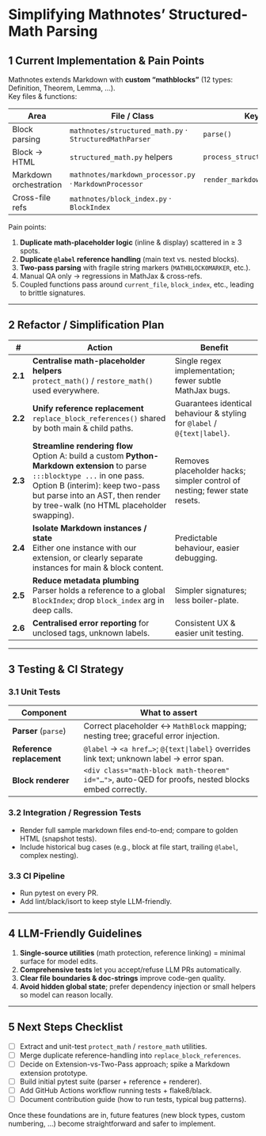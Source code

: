 # Simplifying Mathnotes’ Structured-Math Parsing

## 1  Current Implementation & Pain Points

Mathnotes extends Markdown with **custom “mathblocks”** (12 types: Definition, Theorem, Lemma, …).  
Key files & functions:

| Area | File / Class | Key Methods |
|------|--------------|-------------|
| Block parsing | `mathnotes/structured_math.py` · `StructuredMathParser` | `parse()` |
| Block → HTML | `structured_math.py` helpers | `process_structured_math_content()` |
| Markdown orchestration | `mathnotes/markdown_processor.py` · `MarkdownProcessor` | `render_markdown_file()` |
| Cross-file refs | `mathnotes/block_index.py` · `BlockIndex` | |

Pain points:

1. **Duplicate math-placeholder logic** (inline & display) scattered in ≥ 3 spots.  
2. **Duplicate `@label` reference handling** (main text vs. nested blocks).  
3. **Two-pass parsing** with fragile string markers (`MATHBLOCK0MARKER`, etc.).  
4. Manual QA only → regressions in MathJax & cross-refs.  
5. Coupled functions pass around `current_file`, `block_index`, etc., leading to brittle signatures.

---

## 2  Refactor / Simplification Plan

| # | Action | Benefit |
|---|--------|---------|
| **2.1** | **Centralise math-placeholder helpers**<br>`protect_math()` / `restore_math()` used everywhere. | Single regex implementation; fewer subtle MathJax bugs. |
| **2.2** | **Unify reference replacement**<br>`replace_block_references()` shared by both main & child paths. | Guarantees identical behaviour & styling for `@label` / `@{text\|label}`. |
| **2.3** | **Streamline rendering flow**<br>Option A: build a custom **Python-Markdown extension** to parse `:::blocktype ...` in one pass.<br>Option B (interim): keep two-pass but parse into an AST, then render by tree-walk (no HTML placeholder swapping). | Removes placeholder hacks; simpler control of nesting; fewer state resets. |
| **2.4** | **Isolate Markdown instances / state**<br>Either one instance with our extension, or clearly separate instances for main & block content. | Predictable behaviour, easier debugging. |
| **2.5** | **Reduce metadata plumbing**<br>Parser holds a reference to a global `BlockIndex`; drop `block_index` arg in deep calls. | Simpler signatures; less boiler-plate. |
| **2.6** | **Centralised error reporting** for unclosed tags, unknown labels. | Consistent UX & easier unit testing. |

---

## 3  Testing & CI Strategy

### 3.1  Unit Tests

| Component | What to assert |
|-----------|----------------|
| **Parser** (`parse`) | Correct placeholder ↔ `MathBlock` mapping; nesting tree; graceful error injection. |
| **Reference replacement** | `@label` → `<a href…>`; `@{text\|label}` overrides link text; unknown label → error span. |
| **Block renderer** | `<div class="math-block math-theorem" id="…">`, auto-QED for proofs, nested blocks embed correctly. |

### 3.2  Integration / Regression Tests

* Render full sample markdown files end-to-end; compare to golden HTML (snapshot tests).
* Include historical bug cases (e.g., block at file start, trailing `@label`, complex nesting).

### 3.3  CI Pipeline

* Run pytest on every PR.
* Add lint/black/isort to keep style LLM-friendly.

---

## 4  LLM-Friendly Guidelines

1. **Single-source utilities** (math protection, reference linking) = minimal surface for model edits.  
2. **Comprehensive tests** let you accept/refuse LLM PRs automatically.  
3. **Clear file boundaries & doc-strings** improve code-gen quality.  
4. **Avoid hidden global state**; prefer dependency injection or small helpers so model can reason locally.

---

## 5  Next Steps Checklist

- [ ] Extract and unit-test `protect_math` / `restore_math` utilities.  
- [ ] Merge duplicate reference-handling into `replace_block_references`.  
- [ ] Decide on Extension-vs-Two-Pass approach; spike a Markdown extension prototype.  
- [ ] Build initial pytest suite (parser + reference + renderer).  
- [ ] Add GitHub Actions workflow running tests + flake8/black.  
- [ ] Document contribution guide (how to run tests, typical bug patterns).  

Once these foundations are in, future features (new block types, custom numbering, …) become straightforward and safer to implement.


